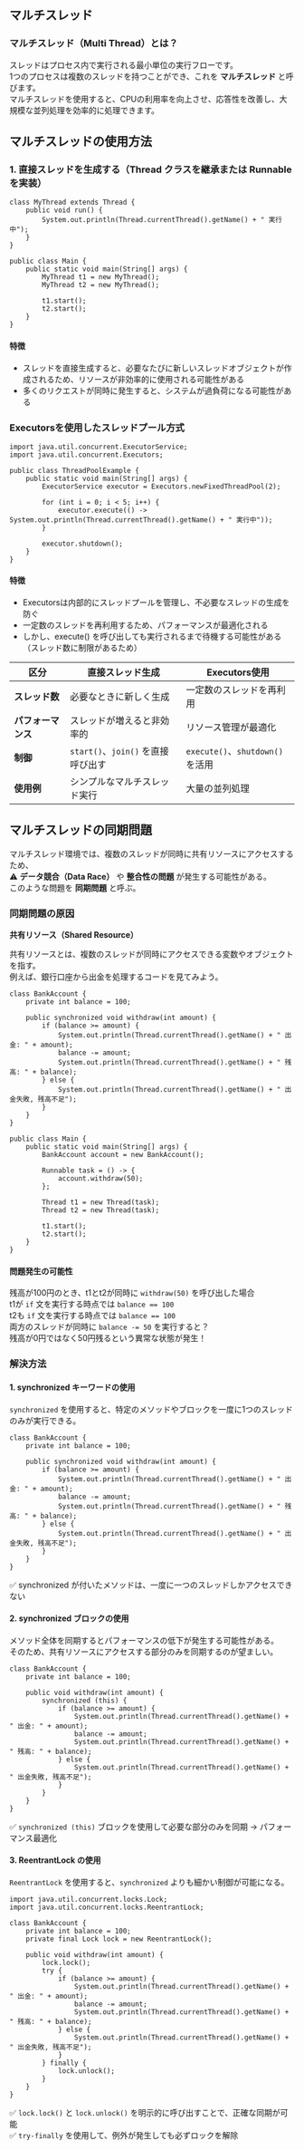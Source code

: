 ## マルチスレッド

### マルチスレッド（Multi Thread）とは？
スレッドはプロセス内で実行される最小単位の実行フローです。  
1つのプロセスは複数のスレッドを持つことができ、これを **マルチスレッド** と呼びます。  
マルチスレッドを使用すると、CPUの利用率を向上させ、応答性を改善し、大規模な並列処理を効率的に処理できます。

## マルチスレッドの使用方法

### 1. 直接スレッドを生成する（Thread クラスを継承または Runnable を実装）

```
class MyThread extends Thread {
    public void run() {
        System.out.println(Thread.currentThread().getName() + " 実行中");
    }
}

public class Main {
    public static void main(String[] args) {
        MyThread t1 = new MyThread();
        MyThread t2 = new MyThread();

        t1.start();
        t2.start();
    }
}
```

#### 特徴

- スレッドを直接生成すると、必要なたびに新しいスレッドオブジェクトが作成されるため、リソースが非効率的に使用される可能性がある  
- 多くのリクエストが同時に発生すると、システムが過負荷になる可能性がある  

### Executorsを使用したスレッドプール方式

```
import java.util.concurrent.ExecutorService;
import java.util.concurrent.Executors;

public class ThreadPoolExample {
    public static void main(String[] args) {
        ExecutorService executor = Executors.newFixedThreadPool(2);

        for (int i = 0; i < 5; i++) {
            executor.execute(() -> System.out.println(Thread.currentThread().getName() + " 実行中"));
        }

        executor.shutdown();
    }
}
```

#### 特徴
- Executorsは内部的にスレッドプールを管理し、不必要なスレッドの生成を防ぐ  
- 一定数のスレッドを再利用するため、パフォーマンスが最適化される  
- しかし、execute() を呼び出しても実行されるまで待機する可能性がある（スレッド数に制限があるため）  

| 区分         | 直接スレッド生成        | Executors使用         |
|------------|---------------------|---------------------|
| **スレッド数** | 必要なときに新しく生成 | 一定数のスレッドを再利用 |
| **パフォーマンス** | スレッドが増えると非効率的 | リソース管理が最適化 |
| **制御**     | `start()`、`join()` を直接呼び出す | `execute()`、`shutdown()` を活用 |
| **使用例**   | シンプルなマルチスレッド実行 | 大量の並列処理 |

## マルチスレッドの同期問題  

マルチスレッド環境では、複数のスレッドが同時に共有リソースにアクセスするため、  
⚠ **データ競合（Data Race）** や **整合性の問題** が発生する可能性がある。  
このような問題を **同期問題** と呼ぶ。  

### 同期問題の原因  
**共有リソース（Shared Resource）**  

共有リソースとは、複数のスレッドが同時にアクセスできる変数やオブジェクトを指す。  
例えば、銀行口座から出金を処理するコードを見てみよう。  


```
class BankAccount {
    private int balance = 100;

    public synchronized void withdraw(int amount) {
        if (balance >= amount) {
            System.out.println(Thread.currentThread().getName() + " 出金: " + amount);
            balance -= amount;
            System.out.println(Thread.currentThread().getName() + " 残高: " + balance);
        } else {
            System.out.println(Thread.currentThread().getName() + " 出金失敗, 残高不足");
        }
    }
}

public class Main {
    public static void main(String[] args) {
        BankAccount account = new BankAccount();
        
        Runnable task = () -> {
            account.withdraw(50);
        };

        Thread t1 = new Thread(task);
        Thread t2 = new Thread(task);

        t1.start();
        t2.start();
    }
}
```

#### 問題発生の可能性  
残高が100円のとき、t1とt2が同時に `withdraw(50)` を呼び出した場合  
t1が `if` 文を実行する時点では `balance == 100`  
t2も `if` 文を実行する時点では `balance == 100`  
両方のスレッドが同時に `balance -= 50` を実行すると？  
残高が0円ではなく50円残るという異常な状態が発生！  

### 解決方法  

#### 1. synchronized キーワードの使用  
`synchronized` を使用すると、特定のメソッドやブロックを一度に1つのスレッドのみが実行できる。  

```
class BankAccount {
    private int balance = 100;

    public synchronized void withdraw(int amount) {
        if (balance >= amount) {
            System.out.println(Thread.currentThread().getName() + " 出金: " + amount);
            balance -= amount;
            System.out.println(Thread.currentThread().getName() + " 残高: " + balance);
        } else {
            System.out.println(Thread.currentThread().getName() + " 出金失敗, 残高不足");
        }
    }
}
```

✅ synchronized が付いたメソッドは、一度に一つのスレッドしかアクセスできない  

#### 2. synchronized ブロックの使用  
メソッド全体を同期するとパフォーマンスの低下が発生する可能性がある。  
そのため、共有リソースにアクセスする部分のみを同期するのが望ましい。  


```
class BankAccount {
    private int balance = 100;

    public void withdraw(int amount) {
        synchronized (this) {
            if (balance >= amount) {
                System.out.println(Thread.currentThread().getName() + " 出金: " + amount);
                balance -= amount;
                System.out.println(Thread.currentThread().getName() + " 残高: " + balance);
            } else {
                System.out.println(Thread.currentThread().getName() + " 出金失敗, 残高不足");
            }
        }
    }
}

```

✅ `synchronized (this)` ブロックを使用して必要な部分のみを同期 → パフォーマンス最適化  

#### 3. ReentrantLock の使用  
`ReentrantLock` を使用すると、`synchronized` よりも細かい制御が可能になる。  

```
import java.util.concurrent.locks.Lock;
import java.util.concurrent.locks.ReentrantLock;

class BankAccount {
    private int balance = 100;
    private final Lock lock = new ReentrantLock();

    public void withdraw(int amount) {
        lock.lock();
        try {
            if (balance >= amount) {
                System.out.println(Thread.currentThread().getName() + " 出金: " + amount);
                balance -= amount;
                System.out.println(Thread.currentThread().getName() + " 残高: " + balance);
            } else {
                System.out.println(Thread.currentThread().getName() + " 出金失敗, 残高不足");
            }
        } finally {
            lock.unlock();
        }
    }
}
```

✅ `lock.lock()` と `lock.unlock()` を明示的に呼び出すことで、正確な同期が可能  
✅ `try-finally` を使用して、例外が発生しても必ずロックを解除  

